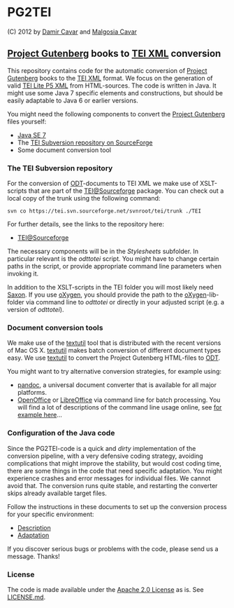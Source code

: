 # PG2TEI

(C) 2012 by [Damir Cavar][] and [Malgosia Cavar][]


## [Project Gutenberg][] books to [TEI XML][] conversion

This repository contains code for the automatic conversion of
[Project Gutenberg][] books to the [TEI XML][] format. We focus on the generation of valid
[TEI Lite P5 XML](http://www.tei-c.org/Guidelines/Customization/Lite/) from HTML-sources.
The code is written in Java. It might use some Java 7 specific elements and
constructions, but should be easily adaptable to Java 6 or earlier versions.

You might need the following components to convert the [Project Gutenberg][] files
yourself:

* [Java SE 7][]
* The [TEI Subversion repository on SourceForge](http://tei.sourceforge.net)
* Some document conversion tool


### The TEI Subversion repository

For the conversion of [ODT][]-documents to TEI XML we make
use of XSLT-scripts that are part of the [TEI@Sourceforge][]
package.  You can check out a local copy of the trunk using the following command:

	svn co https://tei.svn.sourceforge.net/svnroot/tei/trunk ./TEI

For further details, see the links to the repository here:

* [TEI@Sourceforge][]

The necessary components will be in the _Stylesheets_ subfolder.  In particular relevant
is the _odttotei_ script.  You might have to change certain paths in the script, or
provide appropriate command line parameters when invoking it.

In addition to the XSLT-scripts in the TEI folder you will most likely need
[Saxon][].  If you use [oXygen][], you should provide the path to the
[oXygen][]-lib-folder via command line to _odttotei_ or directly in your adjusted script
(e.g. a version of _odttotei_).


### Document conversion tools

We make use of the [textutil][] tool that is distributed with the recent versions
of Mac OS X. [textutil][] makes batch conversion of different document types easy.
We use [textutil][] to convert the Project Gutenberg HTML-files to [ODT][].

You might want to try alternative conversion strategies, for example using:

* [pandoc][], a universal document converter that is available for all major platforms.
* [OpenOffice][] or [LibreOffice][] via command line for batch processing. You will find
a lot of descriptions of the command line usage online, see
[for example here](http://maketecheasier.com/batch-convert-documents-at-the-command-line/2011/09/16)...


### Configuration of the Java code

Since the PG2TEI-code is a quick and _dirty_ implementation of the conversion pipeline, with
a very defensive coding strategy, avoiding complications that might improve the
stability, but would cost coding time, there are some things in the code that need
specific adaptation.  You might experience crashes and error messages for individual
files.  We cannot avoid that. The conversion runs quite stable, and restarting the
converter skips already available target files.

Follow the instructions in these documents to set up the conversion process for your
specific environment:

* [Description](Description.md)
* [Adaptation](Adaptation.md)

If you discover serious bugs or problems with the code, please send us a message. Thanks!


### License

The code is made available under the
[Apache 2.0 License](http://www.apache.org/licenses/LICENSE-2.0.html) as is.
See [LICENSE.md](LICENSE.md).



[Damir Cavar]: http://cavar.me/damir/
[Java SE 7]: http://www.oracle.com/technetwork/java/javase/downloads/index.html
[LibreOffice]: http://www.libreoffice.org
[Malgosia Cavar]: http://cavar.me/malgosia/
[ODT]: http://opendocumentformat.org
[OpenOffice]: http://www.openoffice.org
[oXygen]: http://www.oxygenxml.com
[pandoc]: http://johnmacfarlane.net/pandoc/
[Project Gutenberg]: http://www.gutenberg.org/
[Saxon]: http://saxon.sourceforge.net
[TEI XML]: http://www.tei-c.org/
[TEI@Sourceforge]: http://tei.sourceforge.net
[textutil]: http://developer.apple.com/library/mac/#documentation/Darwin/Reference/ManPages/man1/textutil.1.html
